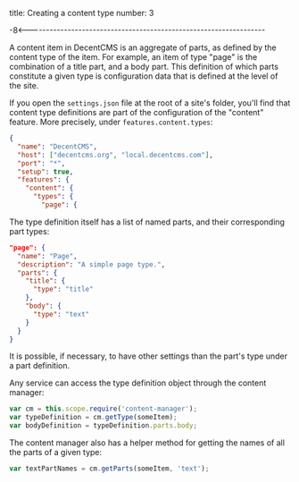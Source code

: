 title: Creating a content type
number: 3

-8<------------------------------------------------------------------

A content item in DecentCMS is an aggregate of parts, as defined by
the content type of the item.
For example, an item of type "page" is the combination of a title
part, and a body part.
This definition of which parts constitute a given type is
configuration data that is defined at the level of the site.

If you open the `settings.json` file at the root of a site's folder,
you'll find that content type definitions are part of the
configuration of the "content" feature.
More precisely, under `features.content.types`:

```json
{
  "name": "DecentCMS",
  "host": ["decentcms.org", "local.decentcms.com"],
  "port": "*",
  "setup": true,
  "features": {
    "content": {
      "types": {
        "page": {
```

The type definition itself has a list of named parts, and their
corresponding part types:

```json
"page": {
  "name": "Page",
  "description": "A simple page type.",
  "parts": {
    "title": {
      "type": "title"
    },
    "body": {
      "type": "text"
    }
  }
}
```

It is possible, if necessary, to have other settings than the part's
type under a part definition.

Any service can access the type definition object through the content
manager:

```js
var cm = this.scope.require('content-manager');
var typeDefinition = cm.getType(someItem);
var bodyDefinition = typeDefinition.parts.body;
```

The content manager also has a helper method for getting the names of
all the parts of a given type:

```js
var textPartNames = cm.getParts(someItem, 'text');
```
